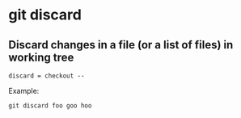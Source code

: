 # git discard

## Discard changes in a file (or a list of files) in working tree

```gitalias
discard = checkout --
```

Example:

```shell
git discard foo goo hoo
```
